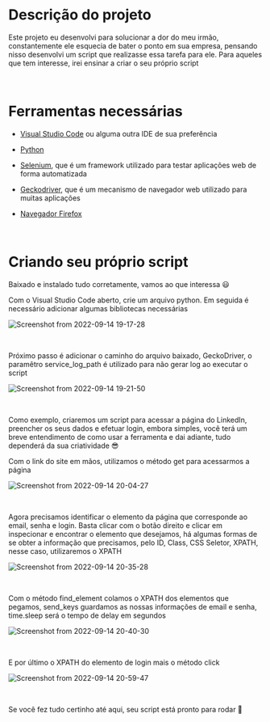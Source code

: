 # Descrição do projeto

Este projeto eu desenvolvi para solucionar a dor do meu irmão, constantemente ele esquecia de bater o ponto em sua empresa, pensando nisso desenvolvi um script que realizasse essa tarefa para ele. Para aqueles que tem interesse, irei ensinar a criar o seu próprio script

<br>

# Ferramentas necessárias

- [Visual Studio Code](https://code.visualstudio.com/download) ou alguma outra IDE de sua preferência

- [Python](https://www.python.org/downloads/)

- [Selenium](https://www.geeksforgeeks.org/how-to-install-selenium-in-python/), que é um framework utilizado para testar aplicações web de forma automatizada

- [Geckodriver](https://github.com/mozilla/geckodriver/releases/), que é um mecanismo de navegador web utilizado para muitas aplicações

- [Navegador Firefox](https://www.mozilla.org/pt-BR/firefox/new/)

<br>

# Criando seu próprio script

Baixado e instalado tudo corretamente, vamos ao que interessa 😃

Com o Visual Studio Code aberto, crie um arquivo python. Em seguida é necessário adicionar algumas bibliotecas necessárias

![Screenshot from 2022-09-14 19-17-28](https://user-images.githubusercontent.com/81364355/190272805-7b57e62d-23cd-460f-8261-e6701af0d7e7.png)

<br>

Próximo passo é adicionar o caminho do arquivo baixado, GeckoDriver, o paramêtro service_log_path é utilizado para não gerar log ao executar o script

![Screenshot from 2022-09-14 19-21-50](https://user-images.githubusercontent.com/81364355/190273429-abe953f4-0085-4edd-aa4f-b52979b57b36.png)

<br>

Como exemplo, criaremos um script para acessar a página do LinkedIn, preencher os seus dados e efetuar login, embora simples, você terá um breve entendimento de como usar a ferramenta e dai adiante, tudo dependerá da sua criatividade 😎

Com o link do site em mãos, utilizamos o método get para acessarmos a página

![Screenshot from 2022-09-14 20-04-27](https://user-images.githubusercontent.com/81364355/190278098-25ffabb1-b8fa-4306-83bb-a053b5680aec.png)

<br>

Agora precisamos identificar o elemento da página que corresponde ao email, senha e login. Basta clicar com o botão direito e clicar em inspecionar e encontrar o elemento que desejamos, há algumas formas de se obter a informação que precisamos, pelo ID, Class, CSS Seletor, XPATH, nesse caso, utilizaremos o XPATH

![Screenshot from 2022-09-14 20-35-28](https://user-images.githubusercontent.com/81364355/190280718-13a1eb01-2b8c-43a6-ab68-198334010cd7.png)

<br>

Com o método find_element colamos o XPATH dos elementos que pegamos, send_keys guardamos as nossas informações de email e senha, time.sleep será o tempo de delay em segundos

![Screenshot from 2022-09-14 20-40-30](https://user-images.githubusercontent.com/81364355/190281338-f03fd766-8897-4e55-8ff3-14b9655534e1.png)

<br>

E por último o XPATH do elemento de login mais o método click

![Screenshot from 2022-09-14 20-59-47](https://user-images.githubusercontent.com/81364355/190283129-5cf99889-4e7f-4a88-8a00-e25a3c89ed25.png)

<br>

Se você fez tudo certinho até aqui, seu script está pronto para rodar 🤩

